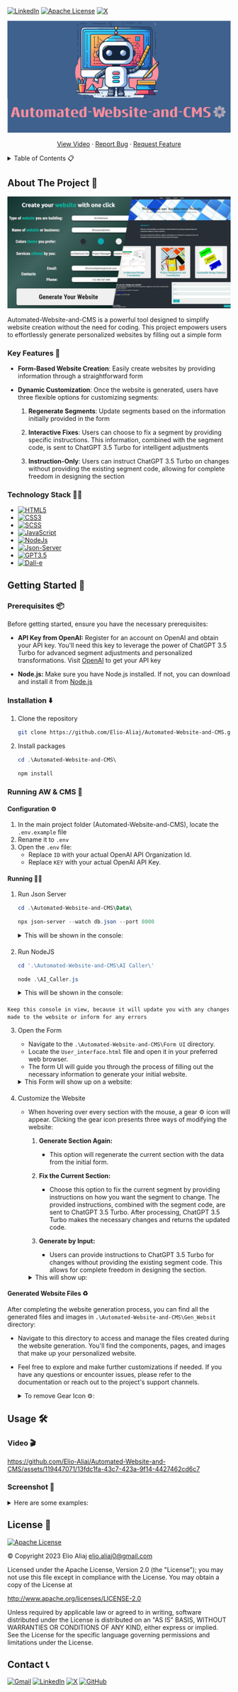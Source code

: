 [![LinkedIn][linkedin-shield]][linkedin-url]
[![Apache License][license-shield]][license-url]
[![X][X-sheild]][X-url]

![Banner](./Assets/Banner.png)

<p align="center">
  <a href="#video-">View Video</a>
    ·
  <a href="https://github.com/Elio-Aliaj/Automated-Website-and-CMS/issues">Report Bug</a>
    ·
  <a href="https://github.com/Elio-Aliaj/Automated-Website-and-CMS/issues">Request Feature</a>
</p>

<details>
  <summary>Table of Contents 📋</summary>
  <ol>
    <li>
      <a href="#about-the-project-">About The Project 🌱</a>
      <ul>
        <li><a href="#key-features-">Key Features 🔑</a></li>    
        <li><a href="#technology-stack-">Technology Stack 🧑‍💻</a></li>
      </ul>
    </li>
    <li>
      <a href="#getting-started-">Getting Started 🏁</a>
      <ul>
        <li><a href="#prerequisites-">Prerequisites 📦</a></li>
        <li><a href="#installation-%EF%B8%8F">Installation ⬇️</a></li>
        <li><a href="#running-aw--cms-">Running AW & CMS 🚀</a>
          <ul>
        <li><a href="#configuration-%EF%B8%8F">Configuration ⚙️</a>
        <li><a href="#running-%EF%B8%8F">Running 🏃‍♂️</a>
        <li><a href="#generated-website-files-%EF%B8%8F">Generated Website Files ♻️</a>
          </ul>
        </li>
      </ul>
    </li>
    <li><a href="#usage-%EF%B8%8F">Usage 🛠️</a>
      <ul>
        <li><a href="#video-">View Video 🎬</a></li>
        <li><a href="#screenshot-">Screenshot 📸</a></li>
      </ul>
    </li>
    <li><a href="#license-">License 🪪</a></li>
    <li><a href="#contact-">Contact 📞</a></li>
  </ol>
</details>

## About The Project 🌱

![Form & Web](./Assets/Form%20&%20Web.png)

Automated-Website-and-CMS is a powerful tool designed to simplify website creation without the need for coding. This project empowers users to effortlessly generate personalized websites by filling out a simple form

### Key Features 🔑

- **Form-Based Website Creation**: Easily create websites by providing information through a straightforward form

- **Dynamic Customization**: Once the website is generated, users have three flexible options for customizing segments:

  1. **Regenerate Segments**: Update segments based on the information initially provided in the form

  2. **Interactive Fixes**: Users can choose to fix a segment by providing specific instructions. This information, combined with the segment code, is sent to ChatGPT 3.5 Turbo for intelligent adjustments

  3. **Instruction-Only**: Users can instruct ChatGPT 3.5 Turbo on changes without providing the existing segment code, allowing for complete freedom in designing the section

### Technology Stack 🧑‍💻

- [![HTML5][HTML5-sheild]][HTML5-url]
- [![CSS3][CSS3-sheild]][CSS3-url]
- [![SCSS][SCSS-sheild]][SCSS-url]
- [![JavaScript][JavaScript-sheild]][JavaScript-url]
- [![NodeJs][NodeJs-sheild]][NodeJs-url]
- [![Json-Server][Json-Server-sheild]][Json-Server-url]
- [![GPT3.5][GPT3.5-sheild]][GPT3.5-url]
- [![Dall-e][Dall-e-sheild]][Dall-e-url]

## Getting Started 🏁

### Prerequisites 📦

Before getting started, ensure you have the necessary prerequisites:

- **API Key from OpenAI:** Register for an account on OpenAI and obtain your API key. You'll need this key to leverage the power of ChatGPT 3.5 Turbo for advanced segment adjustments and personalized transformations. Visit [OpenAI](https://openai.com/blog/openai-api) to get your API key

- **Node.js:** Make sure you have Node.js installed. If not, you can download and install it from [Node.js](https://nodejs.org/en)

### Installation ⬇️

1. Clone the repository

   ```bash
   git clone https://github.com/Elio-Aliaj/Automated-Website-and-CMS.git
   ```

2. Install packages

   ```powershell
   cd .\Automated-Website-and-CMS\
   ```

   ```powershell
   npm install
   ```

### Running AW & CMS 🚀

#### Configuration ⚙️

1. In the main project folder (Automated-Website-and-CMS), locate the `.env.example` file
2. Rename it to `.env`
3. Open the `.env` file:
   - Replace `ID` with your actual OpenAI API Organization Id.
   - Replace `KEY` with your actual OpenAI API Key.

#### Running 🏃‍♂️

1.  Run Json Server

    ```powershell
    cd .\Automated-Website-and-CMS\Data\
    ```

    ```powershell
    npx json-server --watch db.json --port 8000
    ```

    <details>
    <summary>
    This will be shown in the console:
    </summary>
    <code>
        
        \{^_^}/ hi!

        Loading db.json
        Done

        Resources
        http://localhost:8000/formData
        http://localhost:8000/response

        Home
        http://localhost:8000

        Type s + enter at any time to create a snapshot of the database
        Watching...

    </code>
    </details>

####

2.  Run NodeJS

    ```powershell
    cd '.\Automated-Website-and-CMS\AI Caller\'
    ```

    ```powershell
    node .\AI_Caller.js
    ```

    <details>
    <summary>
    This will be shown in the console:
    </summary>
    <code>
        
        Server listening at http://localhost:3000

    </code>
    </details>

####

`Keep this console in view, because it will update you with any changes made to the website or inform for any errors`

3.  Open the Form

    - Navigate to the `.\Automated-Website-and-CMS\Form UI` directory.
    - Locate the `User_interface.html` file and open it in your preferred web browser.
    - The form UI will guide you through the process of filling out the necessary information to generate your initial website.

    <details>
    <summary>
    This Form will show up on a website:
    </summary>
    <img src="Assets/Form.jpeg">
    </details>

####

4.  Customize the Website

    - When hovering over every section with the mouse, a gear ⚙️ icon will appear. Clicking the gear icon presents three ways of modifying the website:

      1. **Generate Section Again:**

         - This option will regenerate the current section with the data from the initial form.

      2. **Fix the Current Section:**

         - Choose this option to fix the current segment by providing instructions on how you want the segment to change. The provided instructions, combined with the segment code, are sent to ChatGPT 3.5 Turbo. After processing, ChatGPT 3.5 Turbo makes the necessary changes and returns the updated code.

      3. **Generate by Input:**

         - Users can provide instructions to ChatGPT 3.5 Turbo for changes without providing the existing segment code. This allows for complete freedom in designing the section.

        <details>
        <summary>
        This will show up:
        </summary>
        <img src="Assets/Edit.jpeg">
        </details>

####

#### Generated Website Files ♻️

After completing the website generation process, you can find all the generated files and images in `.\Automated-Website-and-CMS\Gen_Websit` directory:

- Navigate to this directory to access and manage the files created during the website generation. You'll find the components, pages, and images that make up your personalized website.

- Feel free to explore and make further customizations if needed. If you have any questions or encounter issues, please refer to the documentation or reach out to the project's support channels.
   <details>
  <summary>
   To remove Gear Icon ⚙️:
   </summary>

  - In the end of the `Gen_Web.html` file you should delete this lines:

     <code>

    ```html
    <!-- Your can delete from HERE to... -->
    <script src="../Edit_Website/Edit.js"></script>
    <script type="module">
      const socket = new WebSocket("ws://localhost:3000");
      socket.onmessage = (event) => {
        if (event.data === "reload") {
          location.reload();
        }
      };
    </script>
    <!-- ...to HERE after you are done with the website creation-->
    ```

     </code>
    </details>

## Usage 🛠️

### Video 🎬

https://github.com/Elio-Aliaj/Automated-Website-and-CMS/assets/119447071/13fdc1fa-43c7-423a-9f14-4427462cd6c7

### Screenshot 📸

<details>
<summary>
Here are some examples:
</summary>
<img src="Assets/Exaple 1.png">
<img src="Assets/Edit.jpeg">
<img src="Assets/Example 2.jpeg">
<img src="Assets/Form & Web.png">
<img src="Assets/Form SC.png">
<img src="Assets/Web Created.jpeg">
<img src="Assets/Example 3.png">
<img src="Assets/Example 4.jpeg">

</details>

## License 🪪

[![Apache License][license-shield]][license-url]

©️ Copyright 2023 Elio Aliaj <elio.aliaj0@gmail.com>

Licensed under the Apache License, Version 2.0 (the "License");
you may not use this file except in compliance with the License.
You may obtain a copy of the License at

http://www.apache.org/licenses/LICENSE-2.0

Unless required by applicable law or agreed to in writing, software
distributed under the License is distributed on an "AS IS" BASIS,
WITHOUT WARRANTIES OR CONDITIONS OF ANY KIND, either express or implied.
See the License for the specific language governing permissions and
limitations under the License.

## Contact 📞

[![Gmail][Gmail-sheild]][Gmail-url]
[![LinkedIn][linkedin-shield]][linkedin-url]
[![X][X-sheild]][X-url]
[![GitHub][GitHub-sheild]][GitHub-url]

<!-- Links & Logos -->

[linkedin-shield]: https://img.shields.io/badge/LinkedIn-%230A66C2?style=for-the-badge&logo=linkedin
[linkedin-url]: https://www.linkedin.com/in/elio-aliaj-48084a255/
[license-shield]: https://img.shields.io/github/license/Elio-Aliaj/Automated-Website-and-CMS?style=for-the-badge&logo=apache&logoColor=%23D22128&color=%23D22128
[license-url]: https://github.com/Elio-Aliaj/Automated-Website-and-CMS/blob/main/LICENSE.md
[X-sheild]: https://img.shields.io/badge/Elio%20Aliaj-%23000000?style=for-the-badge&logo=x&labelColor=%23000000
[X-url]: https://twitter.com/Elio_Aliaj
[HTML5-sheild]: https://img.shields.io/badge/HTML5-E34F26?style=for-the-badge&logo=html5&logoColor=%23fff
[HTML5-url]: https://en.wikipedia.org/wiki/HTML5
[CSS3-sheild]: https://img.shields.io/badge/CSS3-1572B6?style=for-the-badge&logo=CSS3
[CSS3-url]: https://css3.com/
[SCSS-sheild]: https://img.shields.io/badge/SCSS-CC6699?style=for-the-badge&logo=sass&logoColor=%23fff
[SCSS-url]: https://sass-lang.com/documentation/syntax/
[JavaScript-sheild]: https://img.shields.io/badge/Javascript-F7DF1E?style=for-the-badge&logo=javascript&logoColor=%23fff
[JavaScript-url]: https://www.javascript.com/
[NodeJs-sheild]: https://img.shields.io/badge/Node.js-339933?style=for-the-badge&logo=nodedotjs&logoColor=%23fff
[NodeJs-url]: https://nodejs.org/en
[GPT3.5-sheild]: https://img.shields.io/badge/Chat%20GPT%203.5%20Turbo-412991?style=for-the-badge&logo=openai&logoColor=%23fff&label=Open%20ai
[GPT3.5-url]: https://openai.com/chatgpt
[Dall-e-sheild]: https://img.shields.io/badge/Dall--e%202-412991?style=for-the-badge&logo=openai&logoColor=%23fff&label=Open%20AI
[Dall-e-url]: https://openai.com/dall-e-2
[Json-Server-sheild]: https://img.shields.io/badge/Json%20Server-%23339933?style=for-the-badge&logo=npm&logoColor=%23fff&label=Npm&labelColor=%23CB3837
[Json-Server-url]: https://www.npmjs.com/package/json-server
[Gmail-sheild]: https://img.shields.io/badge/Gmail-%23EA4335?style=for-the-badge&logo=gmail&labelColor=%23fff
[Gmail-url]: mailto:elioaliaj0@gmail.com
[GitHub-sheild]: https://img.shields.io/badge/GitHub-%23181717?style=for-the-badge&logo=github
[GitHub-url]: https://github.com/Elio-Aliaj
